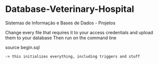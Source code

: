 # Database-Veterinary-Hospital
Sistemas de Informação e Bases de Dados - Projetos

Change every file that requires it to your access credentials and upload them to your database
Then run on the command line

source begin.sql

    -> this initializes everything, including triggers and stuff
